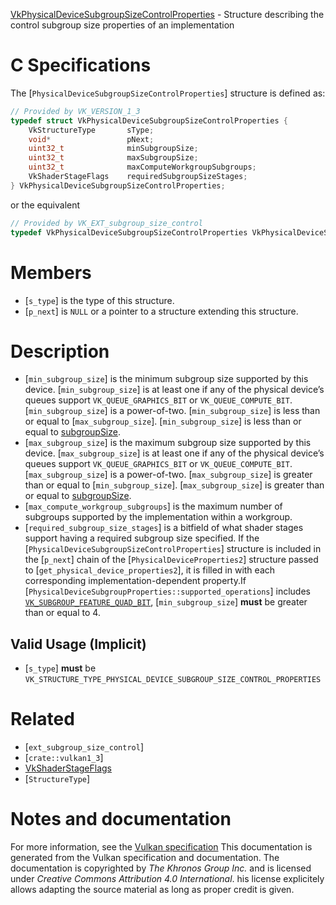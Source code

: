 [VkPhysicalDeviceSubgroupSizeControlProperties](https://www.khronos.org/registry/vulkan/specs/1.3-extensions/man/html/VkPhysicalDeviceSubgroupSizeControlProperties.html) - Structure describing the control subgroup size properties of an implementation

# C Specifications
The [`PhysicalDeviceSubgroupSizeControlProperties`] structure is defined
as:
```c
// Provided by VK_VERSION_1_3
typedef struct VkPhysicalDeviceSubgroupSizeControlProperties {
    VkStructureType       sType;
    void*                 pNext;
    uint32_t              minSubgroupSize;
    uint32_t              maxSubgroupSize;
    uint32_t              maxComputeWorkgroupSubgroups;
    VkShaderStageFlags    requiredSubgroupSizeStages;
} VkPhysicalDeviceSubgroupSizeControlProperties;
```
or the equivalent
```c
// Provided by VK_EXT_subgroup_size_control
typedef VkPhysicalDeviceSubgroupSizeControlProperties VkPhysicalDeviceSubgroupSizeControlPropertiesEXT;
```

# Members
- [`s_type`] is the type of this structure.
- [`p_next`] is `NULL` or a pointer to a structure extending this structure.

# Description
- [`min_subgroup_size`] is the minimum subgroup size supported by this device. [`min_subgroup_size`] is at least one if any of the physical device’s queues support `VK_QUEUE_GRAPHICS_BIT` or `VK_QUEUE_COMPUTE_BIT`. [`min_subgroup_size`] is a power-of-two. [`min_subgroup_size`] is less than or equal to [`max_subgroup_size`]. [`min_subgroup_size`] is less than or equal to [subgroupSize](https://www.khronos.org/registry/vulkan/specs/1.3-extensions/html/vkspec.html#limits-subgroup-size).
- [`max_subgroup_size`] is the maximum subgroup size supported by this device. [`max_subgroup_size`] is at least one if any of the physical device’s queues support `VK_QUEUE_GRAPHICS_BIT` or `VK_QUEUE_COMPUTE_BIT`. [`max_subgroup_size`] is a power-of-two. [`max_subgroup_size`] is greater than or equal to [`min_subgroup_size`]. [`max_subgroup_size`] is greater than or equal to [subgroupSize](https://www.khronos.org/registry/vulkan/specs/1.3-extensions/html/vkspec.html#limits-subgroup-size).
- [`max_compute_workgroup_subgroups`] is the maximum number of subgroups supported by the implementation within a workgroup.
- [`required_subgroup_size_stages`] is a bitfield of what shader stages support having a required subgroup size specified.
If the [`PhysicalDeviceSubgroupSizeControlProperties`] structure is included in the [`p_next`] chain of the
[`PhysicalDeviceProperties2`] structure passed to
[`get_physical_device_properties2`], it is filled in with each
corresponding implementation-dependent property.If [`PhysicalDeviceSubgroupProperties::supported_operations`]
includes [`VK_SUBGROUP_FEATURE_QUAD_BIT`](https://www.khronos.org/registry/vulkan/specs/1.3-extensions/html/vkspec.html#features-subgroup-quad),
[`min_subgroup_size`] **must**  be greater than or equal to 4.
## Valid Usage (Implicit)
-  [`s_type`] **must**  be `VK_STRUCTURE_TYPE_PHYSICAL_DEVICE_SUBGROUP_SIZE_CONTROL_PROPERTIES`

# Related
- [`ext_subgroup_size_control`]
- [`crate::vulkan1_3`]
- [VkShaderStageFlags]()
- [`StructureType`]

# Notes and documentation
For more information, see the [Vulkan specification](https://www.khronos.org/registry/vulkan/specs/1.3-extensions/html/vkspec.html)
This documentation is generated from the Vulkan specification and documentation.
The documentation is copyrighted by *The Khronos Group Inc.* and is licensed under *Creative Commons Attribution 4.0 International*.
his license explicitely allows adapting the source material as long as proper credit is given.
        